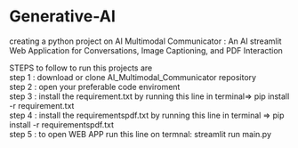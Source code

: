 # Generative-AI
creating a python project on AI Multimodal Communicator : An AI streamlit Web Application for Conversations,
Image Captioning, and PDF Interaction <br>

STEPS to follow to run this projects are <br>
step 1 : download or clone AI_Multimodal_Communicator repository <br>
step 2 : open your preferable code enviroment <br>
step 3 : install the requirement.txt by running this line in terminal=> pip install -r requirement.txt <br>
step 4 : install the requirementspdf.txt by running this line in terminal => pip install -r requirementspdf.txt <br>
step 5 : to open WEB APP run this line on termnal:  streamlit run main.py <br>
